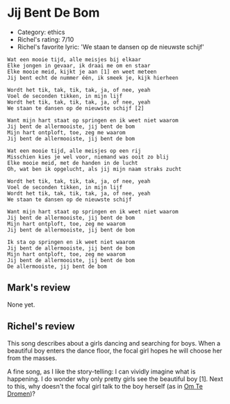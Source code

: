 # Jij Bent De Bom

 * Category: ethics
 * Richel's rating: 7/10
 * Richel's  favorite lyric: 'We staan te dansen op de nieuwste schijf'

```
Wat een mooie tijd, alle meisjes bij elkaar
Elke jongen in gevaar, ik draai me om en staar
Elke mooie meid, kijkt je aan [1] en weet meteen
Jij bent echt de nummer één, ik smeek je, kijk hierheen

Wordt het tik, tak, tik, tak, ja, of nee, yeah
Voel de seconden tikken, in mijn lijf
Wordt het tik, tak, tik, tak, ja, of nee, yeah
We staan te dansen op de nieuwste schijf [2]

Want mijn hart staat op springen en ik weet niet waarom
Jij bent de allermooiste, jij bent de bom
Mijn hart ontploft, toe, zeg me waarom
Jij bent de allermooiste, jij bent de bom

Wat een mooie tijd, alle meisjes op een rij
Misschien kies je wel voor, niemand was ooit zo blij
Elke mooie meid, met de handen in de lucht
Oh, wat ben ik opgelucht, als jij mijn naam straks zucht

Wordt het tik, tak, tik, tak, ja, of nee, yeah
Voel de seconden tikken, in mijn lijf
Wordt het tik, tak, tik, tak, ja, of nee, yeah
We staan te dansen op de nieuwste schijf

Want mijn hart staat op springen en ik weet niet waarom
Jij bent de allermooiste, jij bent de bom
Mijn hart ontploft, toe, zeg me waarom
Jij bent de allermooiste, jij bent de bom

Ik sta op springen en ik weet niet waarom
Jij bent de allermooiste, jij bent de bom
Mijn hart ontploft, toe, zeg me waarom
Jij bent de allermooiste, jij bent de bom
De allermooiste, jij bent de bom
```

## Mark's review

None yet.

## Richel's review

This song describes about a girls dancing and searching for boys. When a beautiful boy enters the dance floor, the focal girl hopes he will choose her from the masses.

A fine song, as I like the story-telling: I can vividly imagine what is happening. I do wonder why only pretty girls see the beautiful boy [1]. Next to this, why doesn't the focal girl talk to the boy herself (as in [Om Te Dromen](OmTeDromen.md))?

